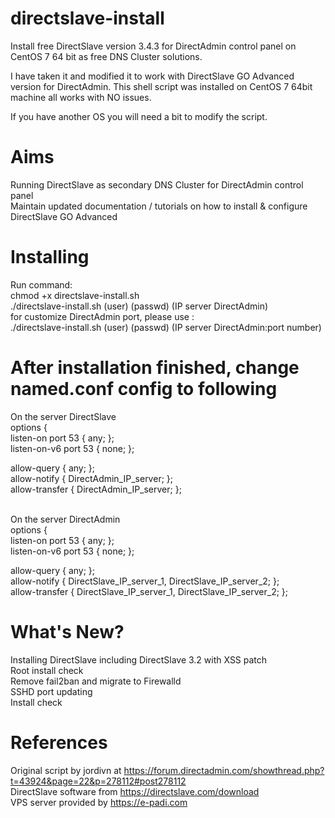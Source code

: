 # directslave-install
Install free DirectSlave version 3.4.3 for DirectAdmin control panel on CentOS 7 64 bit as free DNS Cluster solutions.

I have taken it and modified it to work with DirectSlave GO Advanced version for DirectAdmin. This shell script was installed on CentOS 7 64bit machine all works with NO issues.

If you have another OS you will need a bit to modify the script.

# Aims
Running DirectSlave as secondary DNS Cluster for DirectAdmin control panel
<br>Maintain updated documentation / tutorials on how to install & configure DirectSlave GO Advanced

# Installing
Run command:
<br>chmod +x directslave-install.sh
<br>./directslave-install.sh (user) (passwd) (IP server DirectAdmin)
<br>for customize DirectAdmin port, please use :
<br>./directslave-install.sh (user) (passwd) (IP server DirectAdmin:port number)

# After installation finished, change named.conf config to following
On the server DirectSlave
<br>options {
<br>	listen-on port 53 { any; };
<br>    listen-on-v6 port 53 { none; };

allow-query     { any; };
<br>              allow-notify    { DirectAdmin_IP_server; };
<br>              allow-transfer  { DirectAdmin_IP_server; };
<br>
<br>

On the server DirectAdmin
<br>options {
<br>	listen-on port 53 { any; };
<br>    listen-on-v6 port 53 { none; };

allow-query     { any; };
<br>              allow-notify    { DirectSlave_IP_server_1, DirectSlave_IP_server_2; };
<br>              allow-transfer  { DirectSlave_IP_server_1, DirectSlave_IP_server_2; };

# What's New? #
Installing DirectSlave including DirectSlave 3.2 with XSS patch
<br>Root install check
<br>Remove fail2ban and migrate to Firewalld
<br>SSHD port updating
<br>Install check

# References #
Original script by jordivn at https://forum.directadmin.com/showthread.php?t=43924&page=22&p=278112#post278112
<br>DirectSlave software from https://directslave.com/download
<br>VPS server provided by https://e-padi.com
